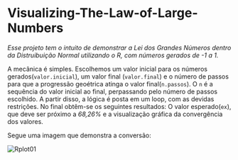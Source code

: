 # Visualizing-The-Law-of-Large-Numbers

*Esse projeto tem o intuito de demonstrar a Lei dos Grandes Números dentro da Distruibuição Normal utilizando o R, com números gerados de -1 a 1.*

A mecânica é simples. Escolhemos um valor inicial para os números gerados(`valor.inicial`), um valor final (`valor.final`) e o número de passos para que a progressão geoétrica atinga o valor final(`n.passos`). O `n` é a sequência do valor inicial ao final, perpassando pelo número de passos escolhido. A partir disso, a lógica é posta em um loop, com as devidas restrições. No final obtêm-se os seguintes resultados: O valor esperado(`ex`), que deve ser próximo a *68,26%* e a visualização gráfica da convergência dos valores.

Segue uma imagem que demonstra a conversão:

![Rplot01](https://user-images.githubusercontent.com/75131562/100477719-f90dfa00-30c7-11eb-8921-19dc0acb213d.png)

